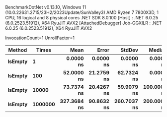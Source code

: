 
BenchmarkDotNet v0.13.10, Windows 11 (10.0.22631.2715/23H2/2023Update/SunValley3)
AMD Ryzen 7 7800X3D, 1 CPU, 16 logical and 8 physical cores
.NET SDK 8.0.100
  [Host]     : .NET 6.0.25 (6.0.2523.51912), X64 RyuJIT AVX2 [AttachedDebugger]
  Job-GGXILR : .NET 6.0.25 (6.0.2523.51912), X64 RyuJIT AVX2

InvocationCount=1  UnrollFactor=1  

 Method  | Times   | Mean        | Error      | StdDev      | Median      | Allocated |
-------- |-------- |------------:|-----------:|------------:|------------:|----------:|
 **IsEmpty** | **1**       |   **0.0000 ns** |  **0.0000 ns** |   **0.0000 ns** |   **0.0000 ns** |     **544 B** |
 **IsEmpty** | **100**     |  **52.0000 ns** | **21.2759 ns** |  **62.7324 ns** |   **0.0000 ns** |     **544 B** |
 **IsEmpty** | **10000**   |  **73.7374 ns** | **20.4267 ns** |  **59.9079 ns** | **100.0000 ns** |     **544 B** |
 **IsEmpty** | **1000000** | **327.3684 ns** | **90.8632 ns** | **260.7037 ns** | **200.0000 ns** |     **496 B** |
